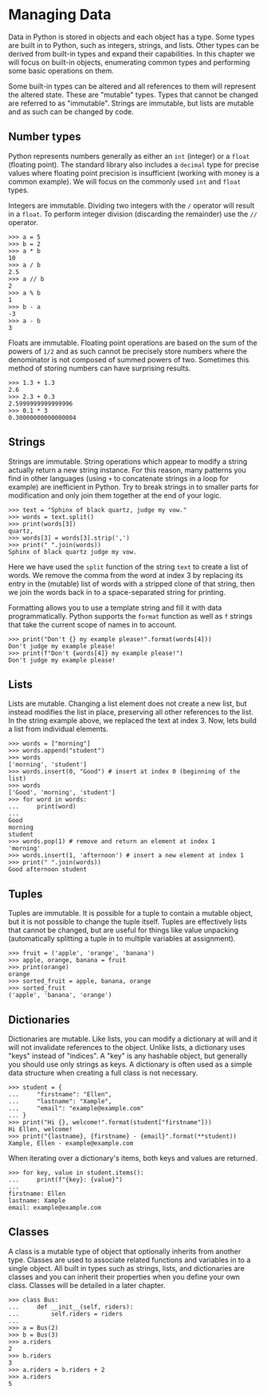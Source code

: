 Managing Data
====

Data in Python is stored in objects and each object has a type.  Some types are built in to Python, such as integers, strings, and lists.  Other types can be derived from built-in types and expand their capabilities.  In this chapter we will focus on built-in objects, enumerating common types and performing some basic operations on them.

Some built-in types can be altered and all references to them will represent the altered state.  These are "mutable" types.  Types that cannot be changed are referred to as "immutable".  Strings are immutable, but lists are mutable and as such can be changed by code.

Number types
----

Python represents numbers generally as either an `int` (integer) or a `float` (floating point).  The standard library also includes a `decimal` type for precise values where floating point precision is insufficient (working with money is a common example).  We will focus on the commonly used `int` and `float` types.

Integers are immutable.  Dividing two integers with the `/` operator will result in a `float`.  To perform integer division (discarding the remainder) use the `//` operator.

```
>>> a = 5
>>> b = 2
>>> a * b
10
>>> a / b
2.5
>>> a // b
2
>>> a % b
1
>>> b - a
-3
>>> a - b
3
```

Floats are immutable.  Floating point operations are based on the sum of the powers of `1/2` and as such cannot be precisely store numbers where the denominator is not composed of summed powers of two.  Sometimes this method of storing numbers can have surprising results.

```
>>> 1.3 + 1.3
2.6
>>> 2.3 + 0.3
2.5999999999999996
>>> 0.1 * 3
0.30000000000000004
```

Strings
----

Strings are immutable.  String operations which appear to modify a string actually return a new string instance.  For this reason, many patterns you find in other languages (using `+` to concatenate strings in a loop for example) are inefficient in Python.  Try to break strings in to smaller parts for modification and only join them together at the end of your logic.

```
>>> text = "Sphinx of black quartz, judge my vow."
>>> words = text.split()
>>> print(words[3])
quartz,
>>> words[3] = words[3].strip(',')
>>> print(" ".join(words))
Sphinx of black quartz judge my vow.
```

Here we have used the `split` function of the string `text` to create a list of words.  We remove the comma from the word at index 3 by replacing its entry in the (mutable) list of words with a stripped clone of that string, then we join the words back in to a space-separated string for printing.

Formatting allows you to use a template string and fill it with data programmatically.  Python supports the `format` function as well as `f` strings that take the current scope of names in to account.

```
>>> print("Don't {} my example please!".format(words[4]))
Don't judge my example please!
>>> print(f"Don't {words[4]} my example please!")
Don't judge my example please!
```

Lists
----

Lists are mutable.  Changing a list element does not create a new list, but instead modifies the list in place, preserving all other references to the list.  In the string example above, we replaced the text at index 3.  Now, lets build a list from individual elements.

```
>>> words = ["morning"]
>>> words.append("student")
>>> words
['morning', 'student']
>>> words.insert(0, "Good") # insert at index 0 (beginning of the list)
>>> words
['Good', 'morning', 'student']
>>> for word in words:
...     print(word)
... 
Good
morning
student
>>> words.pop(1) # remove and return an element at index 1
'morning'
>>> words.insert(1, 'afternoon') # insert a new element at index 1
>>> print(" ".join(words))
Good afternoon student
```

Tuples
----

Tuples are immutable.  It is possible for a tuple to contain a mutable object, but it is not possible to change the tuple itself.  Tuples are effectively lists that cannot be changed, but are useful for things like value unpacking (automatically splitting a tuple in to multiple variables at assignment).

```
>>> fruit = ('apple', 'orange', 'banana')
>>> apple, orange, banana = fruit
>>> print(orange)
orange
>>> sorted_fruit = apple, banana, orange
>>> sorted_fruit
('apple', 'banana', 'orange')
```

Dictionaries
----

Dictionaries are mutable.  Like lists, you can modify a dictionary at will and it will not invalidate references to the object.  Unlike lists, a dictionary uses "keys" instead of "indices".  A "key" is any hashable object, but generally you should use only strings as keys.  A dictionary is often used as a simple data structure when creating a full class is not necessary.

```
>>> student = {
...     "firstname": "Ellen",
...     "lastname": "Xample",
...     "email": "example@example.com"
... }
>>> print("Hi {}, welcome!".format(student["firstname"]))
Hi Ellen, welcome!
>>> print("{lastname}, {firstname} - {email}".format(**student))
Xample, Ellen - example@example.com
```

When iterating over a dictionary's items, both keys and values are returned.

```
>>> for key, value in student.items():
...     print(f"{key}: {value}")
... 
firstname: Ellen
lastname: Xample
email: example@example.com
```

Classes
----

A class is a mutable type of object that optionally inherits from another type.  Classes are used to associate related functions and variables in to a single object.  All built in types such as strings, lists, and dictionaries are classes and you can inherit their properties when you define your own class.  Classes will be detailed in a later chapter.

```
>>> class Bus:
...     def __init__(self, riders):
...         self.riders = riders
... 
>>> a = Bus(2)
>>> b = Bus(3)
>>> a.riders
2
>>> b.riders
3
>>> a.riders = b.riders + 2
>>> a.riders
5
```
